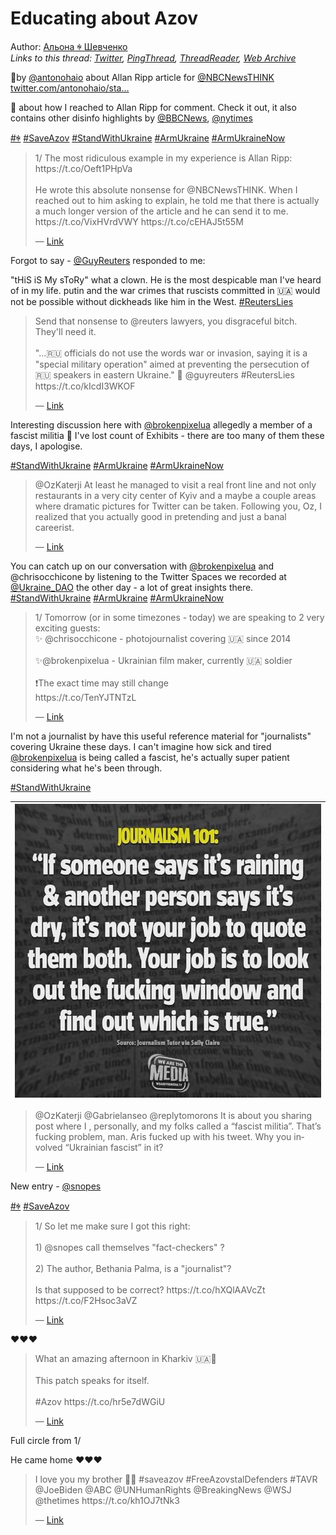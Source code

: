 # Educating about Azov

Author: [Альона ꑭ Шевченко](https://twitter.com/cryptodrftng)  
*Links to this thread: [Twitter](https://twitter.com/cryptodrftng/status/1536377569188118528), [PingThread](https://pingthread.com/thread/1536377569188118528), [ThreadReader](https://threadreaderapp.com/thread/1536377569188118528.html), [Web Archive](https://web.archive.org/web/*/https://twitter.com/cryptodrftng/status/1536377569188118528)*

🧵by [@antonohaio](https://twitter.com/antonohaio) about Allan Ripp article for [@NBCNewsTHINK](https://twitter.com/NBCNewsTHINK) 
[twitter.com/antonohaio/sta…](https://twitter.com/antonohaio/status/1517535250087391232?s=21&t=mTUqRz9l6tgrmAr4obPKtg)

🧵 about how I reached to Allan Ripp for comment. Check it out, it also contains other disinfo highlights by [@BBCNews](https://twitter.com/BBCNews), [@nytimes](https://twitter.com/nytimes) 

 [#ꑭ](https://twitter.com/hashtag/%EA%91%AD) [#SaveAzov](https://twitter.com/hashtag/SaveAzov) [#StandWithUkraine](https://twitter.com/hashtag/StandWithUkraine) [#ArmUkraine](https://twitter.com/hashtag/ArmUkraine) [#ArmUkraineNow](https://twitter.com/hashtag/ArmUkraineNow)

<blockquote class="twitter-tweet">
    <p lang="en" dir="ltr">
    1/ The most ridiculous example in my experience is Allan Ripp: https://t.co/Oeft1PHpVa<br />
    <br />
    He wrote this absolute nonsense for @NBCNewsTHINK. When I reached out to him asking to explain, he told me that there is actually a much longer version of the article and he can send it to me. https://t.co/VixHVrdVWY https://t.co/cEHAJ5t55M<br />
    </p>
    &mdash; <a href="https://twitter.com/cryptodrftng/status/1533577867581394945">Link</a>
</blockquote>

Forgot to say - [@GuyReuters](https://twitter.com/GuyReuters)  responded to me:

"tHiS iS My sToRy" what a clown. He is the most despicable man I've heard of in my life. putin and the war crimes that ruscists committed in 🇺🇦 would not be possible without dickheads like him in the West. [#ReutersLies](https://twitter.com/hashtag/ReutersLies)

<blockquote class="twitter-tweet">
    <p lang="en" dir="ltr">
    Send that nonsense to @reuters lawyers, you disgraceful bitch. They&#39;ll need it.<br />
    <br />
    &#34;...🇷🇺 officials do not use the words war or invasion, saying it is a &#34;special military operation&#34; aimed at preventing the persecution of 🇷🇺 speakers in eastern Ukraine.&#34; 🤡 @guyreuters #ReutersLies https://t.co/kIcdI3WKOF<br />
    </p>
    &mdash; <a href="https://twitter.com/cryptodrftng/status/1534173684709064704">Link</a>
</blockquote>

Interesting discussion here with [@brokenpixelua](https://twitter.com/brokenpixelua) allegedly a member of a fascist militia 🤣 I've lost count of Exhibits - there are too many of them these days, I apologise. 

[#StandWithUkraine](https://twitter.com/hashtag/StandWithUkraine) [#ArmUkraine](https://twitter.com/hashtag/ArmUkraine) [#ArmUkraineNow](https://twitter.com/hashtag/ArmUkraineNow)

<blockquote class="twitter-tweet">
    <p lang="en" dir="ltr">
    @OzKaterji At least he managed to visit a real front line and not only restaurants in a very city center of Kyiv and a maybe a couple areas where dramatic pictures  for Twitter can be taken. Following you, Oz, I realized that you actually good in pretending and just a banal careerist.<br />
    </p>
    &mdash; <a href="https://twitter.com/brokenpixelua/status/1536386411976265729">Link</a>
</blockquote>

You can catch up on our conversation with [@brokenpixelua](https://twitter.com/brokenpixelua) and @chrisocchicone by listening to the Twitter Spaces we recorded at [@Ukraine_DAO](https://twitter.com/Ukraine_DAO) the other day - a lot of great insights there.
 [#StandWithUkraine](https://twitter.com/hashtag/StandWithUkraine) [#ArmUkraine](https://twitter.com/hashtag/ArmUkraine) [#ArmUkraineNow](https://twitter.com/hashtag/ArmUkraineNow)

<blockquote class="twitter-tweet">
    <p lang="en" dir="ltr">
    1/ Tomorrow (or in some timezones - today) we are speaking to 2 very exciting guests:<br />
    ✨ @chrisocchicone - photojournalist covering 🇺🇦 since 2014<br />
    <br />
    ✨@brokenpixelua - Ukrainian film maker, currently 🇺🇦 soldier <br />
    <br />
    ❗️The exact time may still change <br />
     https://t.co/TenYJTNTzL<br />
    </p>
    &mdash; <a href="https://twitter.com/Ukraine_DAO/status/1535060101048209408">Link</a>
</blockquote>

I'm not a journalist by have this useful reference material for "journalists" covering Ukraine these days. I can't imagine how sick and tired [@brokenpixelua](https://twitter.com/brokenpixelua) is being called a fascist, he's actually super patient considering what he's been through. 

[#StandWithUkraine](https://twitter.com/hashtag/StandWithUkraine)

| [![](/media/1572758244195459074/3_1536405348982132736.jpg)](/media/1572758244195459074/3_1536405348982132736.jpg) |
| :-: |

<blockquote class="twitter-tweet">
    <p lang="en" dir="ltr">
    @OzKaterji @Gabrielanseo @replytomorons It is about you sharing post where I , personally, and my folks called a “fascist militia”. That’s fucking problem, man. Aris fucked up with his tweet. Why you involved “Ukrainian fascist” in it?<br />
    </p>
    &mdash; <a href="https://twitter.com/brokenpixelua/status/1536402790343401474">Link</a>
</blockquote>

New entry - [@snopes](https://twitter.com/snopes)  

 [#ꑭ](https://twitter.com/hashtag/%EA%91%AD) [#SaveAzov](https://twitter.com/hashtag/SaveAzov)

<blockquote class="twitter-tweet">
    <p lang="en" dir="ltr">
    1/ So let me make sure I got this right:<br />
    <br />
    1) @snopes call themselves &#34;fact-checkers&#34; ? <br />
    <br />
    2) The author, Bethania Palma, is a &#34;journalist&#34;? <br />
    <br />
    Is that supposed to be correct? https://t.co/hXQlAAVcZt https://t.co/F2Hsoc3aVZ<br />
    </p>
    &mdash; <a href="https://twitter.com/cryptodrftng/status/1539844578152415232">Link</a>
</blockquote>

❤️❤️❤️

<blockquote class="twitter-tweet">
    <p lang="en" dir="ltr">
    What an amazing afternoon in Kharkiv 🇺🇦🙏 <br />
    <br />
    This patch speaks for itself. <br />
    <br />
    #Azov https://t.co/hr5e7dWGiU<br />
    </p>
    &mdash; <a href="https://twitter.com/SarahAshtonLV/status/1542879842034671616">Link</a>
</blockquote>

Full circle from 1/

He came home ❤️❤️❤️

<blockquote class="twitter-tweet">
    <p lang="en" dir="ltr">
    I love you my brother 💙💛 #saveazov #FreeAzovstalDefenders #TAVR @JoeBiden @ABC @UNHumanRights @BreakingNews @WSJ @thetimes https://t.co/kh1OJ7tNk3<br />
    </p>
    &mdash; <a href="https://twitter.com/SKrotevych/status/1572361140138541056">Link</a>
</blockquote>
